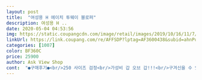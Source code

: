 ```yaml
---
layout: post 
title:  "여성용 H 에이치 투웨이 블로퍼" 
description: 여성용 H ..
date: 2020-05-04 04:53:56 
img: https://static.coupangcdn.com/image/retail/images/2019/10/16/11/7/b6db72ff-a5d9-409a-98ac-0209128f1c86.jpg 
linkUrl: https://link.coupang.com/re/AFFSDP?lptag=AF3600438&subid=ahnPublicAsk&pageKey=321856530&itemId=1030400689&vendorItemId=5478412212&traceid=V0-113-f2ae6b78e807b624 
categories: [1007] 
color: BF360C 
price: 25900 
author: Ask View Shop 
cont:  "●구매후기●<br/>250 사이즈 검정<br/>가성비 갑 오브 갑!!!<br/>구겨신을 수 있게 되어 있는데<br/>그래서 과감히 출근길에 신고 나왔는데... <br/><br/>그래서 속는 셈치고 저렴한 가격이니까 하고 주문 했는데... <br/>.<br/><br/>그리고 살짝 바닥이 미끄러운감이 있어서<br/>근데 이건 진짜 추천하고 추천할 아이에요!!!!!!!!!<br/>다른 컬러 살까 고민중입니당^^ㅎㅎ<br/>뒤에 접히는 부분이 있어<br/>리얼가죽보다 더~~~~~~편해요!!!!<br/>만족합니다.<br/>발볼도 넉넉하고, 구두사고 처음으로 구두크기늘이는 기구 안 쓰고 착 감기에요.<br/><br/>말캉말캉한 소재라 너무 편안해요!!!!<br/>미끄럼방지 스프레이 있으시면<br/>발볼이 넓은분들께 추천드려요.<br/><br/>발이 작으신 분들은<br/>뿌려서 신으시면 더 좋아요.<br/><br/>사장님 복 받으실꺼에요~~!!!<br/>상품평 남기는건 거의 없거든요!!!<br/>새벽 배송으로 자고 일어나보니 도착!!!(로켓배송 고생 많으십니다~♥)<br/>신발도 무겁지 않고 무게감도 적당해요.<br/><br/>신발이 되게 커보일꺼 같아요~<br/>신발이 좀 넓어보여서<br/>싸구려같지 않고<br/>왼쪽이 볼이 더 넓어서 항상 맞춰 신거든요... <br/><br/>원래는 240인데 혹시 작을까봐<br/>장신구 있는거 안 좋아하나 H 금속 거슬리진 않어요.<br/><br/>저 진짜 쿠팡에서 물건 많이 사는데... <br/><br/>저는 덩치가 좀 있어서 괜찮더라구요~<br/>저는 만족합니다~~<br/>저는 발볼이 넓은편이라 편하고 좋네요.<br/><br/>정말 1도 않 아파요!!!!<br/>정말 편해요.<br/><br/>정사이즈 샀어도 괜찮을꺼 같아요.<br/><br/>제가 여자치고는 255싸이즈로 발이 큰데다가<br/>코디를 잘하면 정말 예뻐요.<br/><br/>한가지 아쉬운건<br/>한치수 크게 샀는데<br/>" 
---
```

